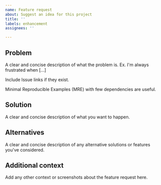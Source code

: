 ```yaml
---
name: Feature request
about: Suggest an idea for this project
title: ''
labels: enhancement
assignees: ''

---
```


## Problem

A clear and concise description of what the problem is. Ex. I'm always frustrated when [...]

Include Issue links if they exist.

Minimal Reproducible Examples (MRE) with few dependencies are useful.

## Solution

A clear and concise description of what you want to happen.

## Alternatives

A clear and concise description of any alternative solutions or features you've considered.

## Additional context

Add any other context or screenshots about the feature request here.
